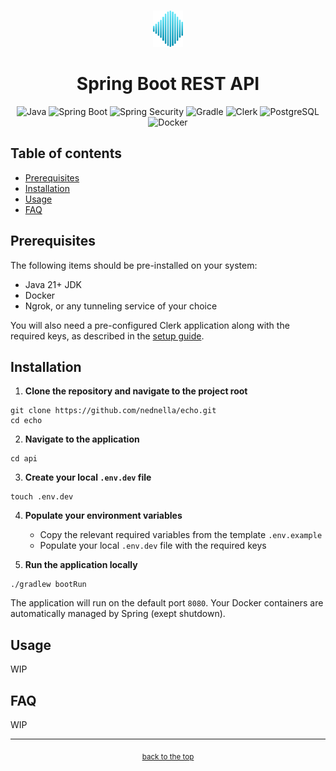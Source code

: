 <!-- HEADER -->
<br id="top" />
<p align="center">
  <a href="https://github.com/nednella/echo" target="_blank" rel="noopener noreferrer">
    <img src="../docs/assets/echo-logo-256-light-gradient.svg" width="48" />
  </a>
</p>
<div align="center">
  <h1>Spring Boot REST API</h1>
  <p>
    <img alt="Java" src="https://img.shields.io/badge/Java-F71134?style=for-the-badge&logo=openjdk&logoColor=white"/>
    <img alt="Spring Boot" src="https://img.shields.io/badge/Spring_Boot-6DB33F?style=for-the-badge&logo=springboot&logoColor=white"/>
    <img alt="Spring Security" src="https://img.shields.io/badge/Spring_Security-6DB33F?style=for-the-badge&logo=springsecurity&logoColor=white"/>
    <img alt="Gradle" src="https://img.shields.io/badge/Gradle-02303A?style=for-the-badge&logo=gradle&logoColor=white"/>
    <img alt="Clerk" src="https://img.shields.io/badge/Clerk-5138EE?style=for-the-badge&logo=clerk&logoColor=white"/>
    <img alt="PostgreSQL" src="https://img.shields.io/badge/PostgreSQL-4169E1?style=for-the-badge&logo=postgresql&logoColor=white"/>
    <img alt="Docker" src="https://img.shields.io/badge/Docker-2496ED?style=for-the-badge&logo=docker&logoColor=white"/>
  </p>
</div>

## Table of contents

- [Prerequisites](#prerequisites)
- [Installation](#installation)
- [Usage](#usage)
- [FAQ](#faq)

## Prerequisites

The following items should be pre-installed on your system:

- Java 21+ JDK
- Docker
- Ngrok, or any tunneling service of your choice

You will also need a pre-configured Clerk application along with the required keys, as described in the [setup guide](../docs/clerk-setup.md).

## Installation

1. **Clone the repository and navigate to the project root**

```
git clone https://github.com/nednella/echo.git
cd echo
```

2. **Navigate to the application**

```
cd api
```

3. **Create your local `.env.dev` file**

```
touch .env.dev
```

4. **Populate your environment variables**

    - Copy the relevant required variables from the template `.env.example`
    - Populate your local `.env.dev` file with the required keys

5. **Run the application locally**

```
./gradlew bootRun
```

The application will run on the default port `8080`. Your Docker containers are automatically managed by Spring (exept shutdown).

## Usage

WIP

## FAQ

WIP

---

<!-- FOOTER -->
<p align="center">
  <sub><a href="#top">back to the top</a></sub>
</p>